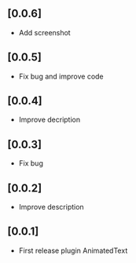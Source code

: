 ## [0.0.6]

- Add screenshot

## [0.0.5]

- Fix bug and improve code

## [0.0.4]

- Improve decription

## [0.0.3]

- Fix bug

## [0.0.2]

- Improve description

## [0.0.1​​]

- First release plugin AnimatedText
